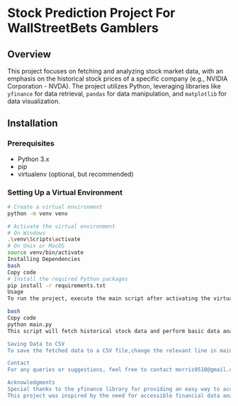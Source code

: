 # Stock Prediction Project For WallStreetBets Gamblers

## Overview

This project focuses on fetching and analyzing stock market data, with an emphasis on the historical stock prices of a specific company (e.g., NVIDIA Corporation - NVDA). The project utilizes Python, leveraging libraries like `yfinance` for data retrieval, `pandas` for data manipulation, and `matplotlib` for data visualization.

## Installation

### Prerequisites

- Python 3.x
- pip
- virtualenv (optional, but recommended)

### Setting Up a Virtual Environment

```bash
# Create a virtual environment
python -m venv venv

# Activate the virtual environment
# On Windows
.\venv\Scripts\activate
# On Unix or MacOS
source venv/bin/activate
Installing Dependencies
bash
Copy code
# Install the required Python packages
pip install -r requirements.txt
Usage
To run the project, execute the main script after activating the virtual environment:

bash
Copy code
python main.py
This script will fetch historical stock data and perform basic data analysis, visualizing the stock's closing prices over time.

Saving Data to CSV
To save the fetched data to a CSV file,change the relevant line in main.py to true. This will generate a file named stock_data.csv in the project directory.

Contact
For any queries or suggestions, feel free to contact morris9510@gmail.com

Acknowledgments
Special thanks to the yfinance library for providing an easy way to access Yahoo Finance data.
This project was inspired by the need for accessible financial data analysis tools for retail investors.
```
